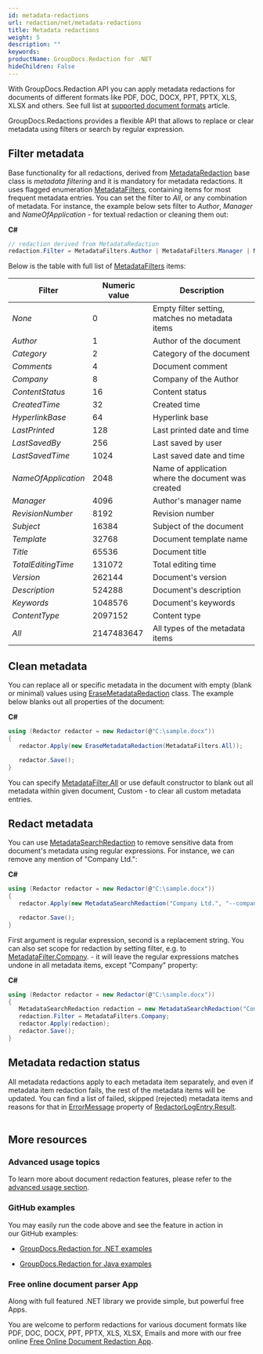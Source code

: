 ```yaml
---
id: metadata-redactions
url: redaction/net/metadata-redactions
title: Metadata redactions
weight: 5
description: ""
keywords: 
productName: GroupDocs.Redaction for .NET
hideChildren: False
---
```

With GroupDocs.Redaction API you can apply metadata redactions for documents of different formats like PDF, DOC, DOCX, PPT, PPTX, XLS, XLSX and others. See full list at [supported document formats](https://wiki.lisbon.dynabic.com/display/redaction/Supported+Document+Formats) article.

GroupDocs.Redactions provides a flexible API that allows to replace or clear metadata using filters or search by regular expression.

## Filter metadata

Base functionality for all redactions, derived from [MetadataRedaction](https://apireference.groupdocs.com/net/redaction/groupdocs.redaction.redactions/metadataredaction) base class is *metadata filtering* and it is mandatory for metadata redactions. It uses flagged enumeration [MetadataFilters](https://apireference.groupdocs.com/net/redaction/groupdocs.redaction.redactions/metadatafilters), containing items for most frequent metadata entries. You can set the filter to *All*, or any combination of metadata. For instance, the example below sets filter to *Author*, *Manager* and *NameOfApplication* - for textual redaction or cleaning them out:

**C#**

```csharp
// redaction derived from MetadataRedaction
redaction.Filter = MetadataFilters.Author | MetadataFilters.Manager | MetadataFilters.NameOfApplication;
```

Below is the table with full list of [MetadataFilters](https://apireference.groupdocs.com/net/redaction/groupdocs.redaction.redactions/metadatafilters) items:

| Filter | Numeric value | Description |
| --- | --- | --- |
| *None* | 0 | Empty filter setting, matches no metadata items |
| *Author* | 1 | Author of the document |
| *Category* | 2 | Category of the document |
| *Comments* | 4 | Document comment |
| *Company* | 8 | Company of the Author |
| *ContentStatus* | 16 | Content status |
| *CreatedTime* | 32 | Created time |
| *HyperlinkBase* | 64 | Hyperlink base |
| *LastPrinted* | 128 | Last printed date and time |
| *LastSavedBy* | 256 | Last saved by user |
| *LastSavedTime* | 1024 | Last saved date and time |
| *NameOfApplication* | 2048 | Name of application where the document was created |
| *Manager* | 4096 | Author's manager name |
| *RevisionNumber* | 8192 | Revision number |
| *Subject* | 16384 | Subject of the document |
| *Template* | 32768 | Document template name |
| *Title* | 65536 | Document title |
| *TotalEditingTime* | 131072 | Total editing time |
| *Version* | 262144 | Document's version |
| *Description* | 524288 | Document's description |
| *Keywords* | 1048576 | Document's keywords |
| *ContentType* | 2097152 | Content type |
| *All* | 2147483647 | All types of the metadata items |

## Clean metadata

You can replace all or specific metadata in the document with empty (blank or minimal) values using [EraseMetadataRedaction](https://apireference.groupdocs.com/net/redaction/groupdocs.redaction.redactions/erasemetadataredaction) class. The example below blanks out all properties of the document:

**C#**

```csharp
using (Redactor redactor = new Redactor(@"C:\sample.docx"))
{
   redactor.Apply(new EraseMetadataRedaction(MetadataFilters.All));

   redactor.Save();
}
```

You can specify [MetadataFilter.All](https://apireference.groupdocs.com/net/redaction/groupdocs.redaction.redactions/metadatafilters) or use default constructor to blank out all metadata within given document, Custom - to clear all custom metadata entries.

## Redact metadata

You can use [MetadataSearchRedaction](https://apireference.groupdocs.com/net/redaction/groupdocs.redaction.redactions/metadatasearchredaction) to remove sensitive data from document's metadata using regular expressions. For instance, we can remove any mention of "Company Ltd.":

**C#**

```csharp
using (Redactor redactor = new Redactor(@"C:\sample.docx"))
{
   redactor.Apply(new MetadataSearchRedaction("Company Ltd.", "--company--"));

   redactor.Save();
}
```

First argument is regular expression, second is a replacement string. You can also set scope for redaction by setting filter, e.g. to [MetadataFilter.Company](https://apireference.groupdocs.com/net/redaction/groupdocs.redaction.redactions/metadatafilters). - it will leave the regular expressions matches undone in all metadata items, except "Company" property:

**C#**

```csharp
using (Redactor redactor = new Redactor(@"C:\sample.docx"))
{
   MetadataSearchRedaction redaction = new MetadataSearchRedaction("Company Ltd.", "--company--");
   redaction.Filter = MetadataFilters.Company;
   redactor.Apply(redaction);
   redactor.Save();
}
```

## Metadata redaction status

All metadata redactions apply to each metadata item separately, and even if metadata item redaction fails, the rest of the metadata items will be updated. You can find a list of failed, skipped (rejected) metadata items and reasons for that in [ErrorMessage](https://apireference.groupdocs.com/net/redaction/groupdocs.redaction/redactionresult/properties/errormessage) property of [RedactorLogEntry.Result](https://apireference.groupdocs.com/net/redaction/groupdocs.redaction/redactorlogentry/properties/result).  
 

## More resources

### Advanced usage topics

To learn more about document redaction features, please refer to the [advanced usage section](Metadata%2Bredactions.html).

### GitHub examples

You may easily run the code above and see the feature in action in our GitHub examples:

*   [GroupDocs.Redaction for .NET examples](https://github.com/groupdocs-redaction/GroupDocs.Redaction-for-.NET)
    
*   [GroupDocs.Redaction for Java examples](https://github.com/groupdocs-redaction/GroupDocs.Redaction-for-Java)
    

### Free online document parser App

Along with full featured .NET library we provide simple, but powerful free Apps.

You are welcome to perform redactions for various document formats like PDF, DOC, DOCX, PPT, PPTX, XLS, XLSX, Emails and more with our free online [Free Online Document Redaction App](https://products.groupdocs.app/redaction).
